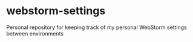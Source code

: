 # webstorm-settings
Personal repository for keeping track of my personal WebStorm settings between environments
